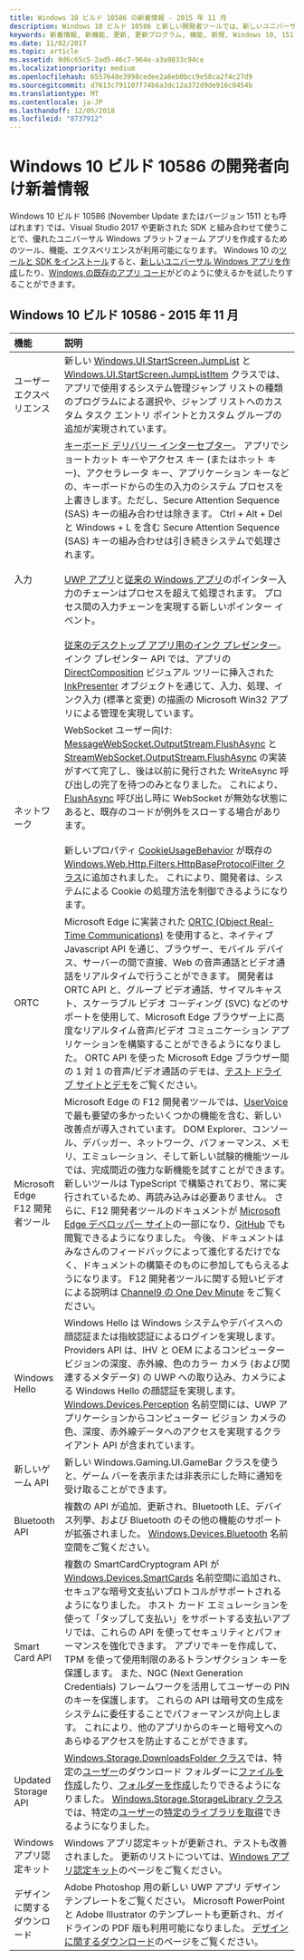 ```yaml
---
title: Windows 10 ビルド 10586 の新着情報 - 2015 年 11 月
description: Windows 10 ビルド 10586 と新しい開発者ツールでは、新しいユニバーサル Windows プラットフォームによって強化されたツール、機能、エクスペリエンスを利用できます。
keywords: 新着情報, 新機能, 更新, 更新プログラム, 機能, 新規, Windows 10, 1511, 11 月, 10586
ms.date: 11/02/2017
ms.topic: article
ms.assetid: 0d6c65c5-2ad5-46c7-964e-a3a9833c94ce
ms.localizationpriority: medium
ms.openlocfilehash: 6557648e3998cedee2a6eb0bcc9e58ca2f4c27d9
ms.sourcegitcommit: d7613c791107f74b6a3dc12a372d9de916c0454b
ms.translationtype: MT
ms.contentlocale: ja-JP
ms.lasthandoff: 12/05/2018
ms.locfileid: "8737912"
---
```

# <a name="whats-new-in-windows-10-for-developers-build-10586"></a>Windows 10 ビルド 10586 の開発者向け新着情報

Windows 10 ビルド 10586 (November Update またはバージョン 1511 とも呼ばれます) では、Visual Studio 2017 や更新された SDK と組み合わせて使うことで、優れたユニバーサル Windows プラットフォーム アプリを作成するためのツール、機能、エクスペリエンスが利用可能になります。 Windows 10 の[ツールと SDK をインストール](http://go.microsoft.com/fwlink/?LinkId=821431)すると、[新しいユニバーサル Windows アプリを作成](../get-started/create-uwp-apps.md)したり、[Windows の既存のアプリ コード](../porting/index.md)がどのように使えるかを試したりすることができます。

## <a name="windows-10-build-10586---november-2015"></a>Windows 10 ビルド 10586 - 2015 年 11 月

機能 | 説明
 :---- | :----
 ユーザー エクスペリエンス | 新しい [Windows.UI.StartScreen.JumpList](https://msdn.microsoft.com/library/windows/apps/windows.ui.startscreen.aspx) と [Windows.UI.StartScreen.JumpListItem](https://msdn.microsoft.com/library/windows/apps/windows.ui.startscreen.aspx) クラスでは、アプリで使用するシステム管理ジャンプ リストの種類のプログラムによる選択や、ジャンプ リストへのカスタム タスク エントリ ポイントとカスタム グループの追加が実現されています。
 入力 | [キーボード デリバリー インターセプター](https://msdn.microsoft.com/library/windows/apps/windows.ui.input.keyboarddeliveryinterceptor.aspx)。 アプリでショートカット キーやアクセス キー (またはホット キー)、アクセラレータ キー、アプリケーション キーなどの、キーボードからの生の入力のシステム プロセスを上書きします。ただし、Secure Attention Sequence (SAS) キーの組み合わせは除きます。 Ctrl + Alt + Del と Windows + L を含む Secure Attention Sequence (SAS) キーの組み合わせは引き続きシステムで処理されます。 <br /><br />[UWP アプリ](https://msdn.microsoft.com/library/windows/apps/windows.ui.core.corewindow.aspx)と[従来の Windows アプリ](https://msdn.microsoft.com/library/windows/desktop/hh454903(v=vs.85).aspx)のポインター入力のチェーンはプロセスを超えて処理されます。 プロセス間の入力チェーンを実現する新しいポインター イベント。 <br /><br />[従来のデスクトップ アプリ用のインク プレゼンター](https://msdn.microsoft.com/library/windows/desktop/mt622165(v=vs.85).aspx)。 インク プレゼンター API では、アプリの [DirectComposition](https://msdn.microsoft.com/library/windows/desktop/hh437371(v=vs.85).aspx) ビジュアル ツリーに挿入された [InkPresenter](https://msdn.microsoft.com/library/windows/desktop/windows.ui.input.inking.inkpresenter.aspx) オブジェクトを通じて、入力、処理、インク入力 (標準と変更) の描画の Microsoft Win32 アプリによる管理を実現しています。
ネットワーク | WebSocket ユーザー向け: [MessageWebSocket.OutputStream.FlushAsync](https://msdn.microsoft.com/library/windows/apps/windows.storage.streams.datawriter.flushasync.aspx) と [StreamWebSocket.OutputStream.FlushAsync](https://msdn.microsoft.com/library/windows/apps/windows.storage.streams.datawriter.flushasync.aspx) の実装がすべて完了し、後は以前に発行された WriteAsync 呼び出しの完了を待つのみとなりました。 これにより、[FlushAsync](https://msdn.microsoft.com/library/windows/apps/windows.storage.streams.datawriter.flushasync.aspx) 呼び出し時に WebSocket が無効な状態にあると、既存のコードが例外をスローする場合があります。 <br /><br />新しいプロパティ [CookieUsageBehavior](https://msdn.microsoft.com/library/windows/apps/windows.web.http.filters.httpbaseprotocolfilter.aspx) が既存の [Windows.Web.Http.Filters.HttpBaseProtocolFilter クラス](https://msdn.microsoft.com/library/windows/apps/windows.web.http.filters.httpbaseprotocolfilter.aspx)に追加されました。 これにより、開発者は、システムによる Cookie の処理方法を制御できるようになります。
ORTC | Microsoft Edge に実装された [ORTC (Object Real-Time Communications)](https://msdn.microsoft.com/library/mt433097(v=vs.85).aspx) を使用すると、ネイティブ Javascript API を通じ、ブラウザー、モバイル デバイス、サーバーの間で直接、Web の音声通話とビデオ通話をリアルタイムで行うことができます。 開発者は ORTC API と、グループ ビデオ通話、サイマルキャスト、スケーラブル ビデオ コーディング (SVC) などのサポートを使用して、Microsoft Edge ブラウザー上に高度なリアルタイム音声/ビデオ コミュニケーション アプリケーションを構築することができるようになりました。 ORTC API を使った Microsoft Edge ブラウザー間の 1 対 1 の音声/ビデオ通話のデモは、[テスト ドライブ サイトとデモ](https://developer.microsoft.com/microsoft-edge/testdrive/demos/ortcdemo/)をご覧ください。
Microsoft Edge F12 開発者ツール | Microsoft Edge の F12 開発者ツールでは、[UserVoice](https://wpdev.uservoice.com/forums/257854-microsoft-edge-developer) で最も要望の多かったいくつかの機能を含む、新しい改善点が導入されています。 DOM Explorer、コンソール、デバッガー、ネットワーク、パフォーマンス、メモリ、エミュレーション、そして新しい試験的機能ツールでは、完成間近の強力な新機能を試すことができます。 新しいツールは TypeScript で構築されており、常に実行されているため、再読み込みは必要ありません。 さらに、F12 開発者ツールのドキュメントが [Microsoft Edge デベロッパー サイト](https://developer.microsoft.com/microsoft-edge/)の一部になり、[GitHub](https://github.com/MicrosoftEdge/MicrosoftEdge-Documentation) でも閲覧できるようになりました。 今後、ドキュメントはみなさんのフィードバックによって進化するだけでなく、ドキュメントの構築そのものに参加してもらえるようになります。 F12 開発者ツールに関する短いビデオによる説明は [Channel9 の One Dev Minute](https://channel9.msdn.com/Blogs/One-Dev-Minute/Microsoft-Edge-F12-tools) をご覧ください。
Windows Hello | Windows Hello は Windows システムやデバイスへの顔認証または指紋認証によるログインを実現します。 Providers API は、IHV と OEM によるコンピューター ビジョンの深度、赤外線、色のカラー カメラ (および関連するメタデータ) の UWP への取り込み、カメラによる Windows Hello の顔認証を実現します。 [Windows.Devices.Perception](https://msdn.microsoft.com/library/windows/apps/windows.devices.perception.aspx) 名前空間には、UWP アプリケーションからコンピューター ビジョン カメラの色、深度、赤外線データへのアクセスを実現するクライアント API が含まれています。
新しいゲーム API | 新しい Windows.Gaming.UI.GameBar クラスを使うと、ゲーム バーを表示または非表示にした時に通知を受け取ることができます。
Bluetooth API | 複数の API が追加、更新され、Bluetooth LE、デバイス列挙、および Bluetooth のその他の機能のサポートが拡張されました。 [Windows.Devices.Bluetooth](https://msdn.microsoft.com/library/windows/apps/windows.devices.bluetooth.aspx) 名前空間をご覧ください。
Smart Card API | 複数の SmartCardCryptogram API が [Windows.Devices.SmartCards](https://msdn.microsoft.com/library/windows/apps/windows.devices.smartcards.aspx) 名前空間に追加され、セキュアな暗号文支払いプロトコルがサポートされるようになりました。 ホスト カード エミュレーションを使って「タップして支払い」をサポートする支払いアプリでは、これらの API を使ってセキュリティとパフォーマンスを強化できます。 アプリでキーを作成して、TPM を使って使用制限のあるトランザクション キーを保護します。 また、NGC (Next Generation Credentials) フレームワークを活用してユーザーの PIN のキーを保護します。 これらの API は暗号文の生成をシステムに委任することでパフォーマンスが向上します。 これにより、他のアプリからのキーと暗号文へのあらゆるアクセスを防止することができます。
Updated Storage API | [Windows.Storage.DownloadsFolder クラス](https://msdn.microsoft.com/library/windows/apps/windows.storage.downloadsfolder.aspx)では、特定の[ユーザー](https://msdn.microsoft.com/library/windows/apps/windows.system.user.aspx)のダウンロード フォルダーに[ファイルを作成](https://msdn.microsoft.com/library/windows/apps/windows.storage.downloadsfolder.createfileforuserasync.aspx)したり、[フォルダーを作成](https://msdn.microsoft.com/library/windows/apps/windows.storage.downloadsfolder.createfolderforuserasync.aspx)したりできるようになりました。 [Windows.Storage.StorageLibrary クラス](https://msdn.microsoft.com/library/windows/apps/windows.storage.storagelibrary.aspx)では、特定の[ユーザー](https://msdn.microsoft.com/library/windows/apps/windows.system.user.aspx)の[特定のライブラリを取得](https://msdn.microsoft.com/library/windows/apps/windows.storage.storagelibrary.getlibraryforuserasync.aspx)できるようになりました。
Windows アプリ認定キット | Windows アプリ認定キットが更新され、テストも改善されました。 更新のリストについては、[Windows アプリ認定キット](https://developer.microsoft.com/windows/develop/app-certification-kit)のページをご覧ください。
デザインに関するダウンロード | Adobe Photoshop 用の新しい UWP アプリ デザイン テンプレートをご覧ください。 Microsoft PowerPoint と Adobe Illustrator のテンプレートも更新され、ガイドラインの PDF 版も利用可能になりました。 [デザインに関するダウンロード](https://developer.microsoft.com/windows/design/assets)のページをご覧ください。